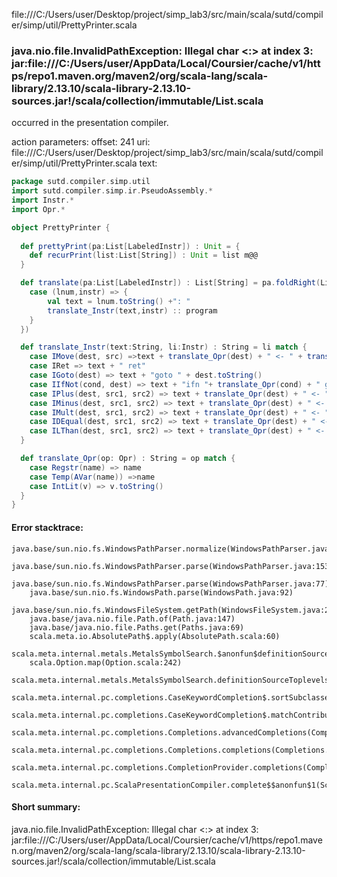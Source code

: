 file:///C:/Users/user/Desktop/project/simp_lab3/src/main/scala/sutd/compiler/simp/util/PrettyPrinter.scala
### java.nio.file.InvalidPathException: Illegal char <:> at index 3: jar:file:///C:/Users/user/AppData/Local/Coursier/cache/v1/https/repo1.maven.org/maven2/org/scala-lang/scala-library/2.13.10/scala-library-2.13.10-sources.jar!/scala/collection/immutable/List.scala

occurred in the presentation compiler.

action parameters:
offset: 241
uri: file:///C:/Users/user/Desktop/project/simp_lab3/src/main/scala/sutd/compiler/simp/util/PrettyPrinter.scala
text:
```scala
package sutd.compiler.simp.util
import sutd.compiler.simp.ir.PseudoAssembly.*
import Instr.*
import Opr.* 

object PrettyPrinter {
    
  def prettyPrint(pa:List[LabeledInstr]) : Unit = {
    def recurPrint(list:List[String]) : Unit = list m@@
  }

  def translate(pa:List[LabeledInstr]) : List[String] = pa.foldRight(List[String]())( (li : LabeledInstr,program:List[String]) =>li match{
    case (lnum,instr) => {
        val text = lnum.toString() +": "
        translate_Instr(text,instr) :: program
    }
  })

  def translate_Instr(text:String, li:Instr) : String = li match {
    case IMove(dest, src) =>text + translate_Opr(dest) + " <- " + translate_Opr(src)
    case IRet => text + " ret"
    case IGoto(dest) => text + "goto " + dest.toString()
    case IIfNot(cond, dest) => text + "ifn "+ translate_Opr(cond) + " goto "+ dest.toString()
    case IPlus(dest, src1, src2) => text + translate_Opr(dest) + " <- " + translate_Opr(src1) + " + " + translate_Opr(src2)
    case IMinus(dest, src1, src2) => text + translate_Opr(dest) + " <- " + translate_Opr(src1) + " - " + translate_Opr(src2) 
    case IMult(dest, src1, src2) => text + translate_Opr(dest) + " <- " + translate_Opr(src1) + " * " + translate_Opr(src2) 
    case IDEqual(dest, src1, src2) => text + translate_Opr(dest) + " <- " + translate_Opr(src1) + " == " + translate_Opr(src2) 
    case ILThan(dest, src1, src2) => text + translate_Opr(dest) + " <- " + translate_Opr(src1) + " < " + translate_Opr(src2) 
  }

  def translate_Opr(op: Opr) : String = op match {
    case Regstr(name) => name
    case Temp(AVar(name)) =>name 
    case IntLit(v) => v.toString() 
  }
}

```



#### Error stacktrace:

```
java.base/sun.nio.fs.WindowsPathParser.normalize(WindowsPathParser.java:182)
	java.base/sun.nio.fs.WindowsPathParser.parse(WindowsPathParser.java:153)
	java.base/sun.nio.fs.WindowsPathParser.parse(WindowsPathParser.java:77)
	java.base/sun.nio.fs.WindowsPath.parse(WindowsPath.java:92)
	java.base/sun.nio.fs.WindowsFileSystem.getPath(WindowsFileSystem.java:232)
	java.base/java.nio.file.Path.of(Path.java:147)
	java.base/java.nio.file.Paths.get(Paths.java:69)
	scala.meta.io.AbsolutePath$.apply(AbsolutePath.scala:60)
	scala.meta.internal.metals.MetalsSymbolSearch.$anonfun$definitionSourceToplevels$2(MetalsSymbolSearch.scala:62)
	scala.Option.map(Option.scala:242)
	scala.meta.internal.metals.MetalsSymbolSearch.definitionSourceToplevels(MetalsSymbolSearch.scala:61)
	scala.meta.internal.pc.completions.CaseKeywordCompletion$.sortSubclasses(MatchCaseCompletions.scala:306)
	scala.meta.internal.pc.completions.CaseKeywordCompletion$.matchContribute(MatchCaseCompletions.scala:254)
	scala.meta.internal.pc.completions.Completions.advancedCompletions(Completions.scala:375)
	scala.meta.internal.pc.completions.Completions.completions(Completions.scala:183)
	scala.meta.internal.pc.completions.CompletionProvider.completions(CompletionProvider.scala:86)
	scala.meta.internal.pc.ScalaPresentationCompiler.complete$$anonfun$1(ScalaPresentationCompiler.scala:123)
```
#### Short summary: 

java.nio.file.InvalidPathException: Illegal char <:> at index 3: jar:file:///C:/Users/user/AppData/Local/Coursier/cache/v1/https/repo1.maven.org/maven2/org/scala-lang/scala-library/2.13.10/scala-library-2.13.10-sources.jar!/scala/collection/immutable/List.scala